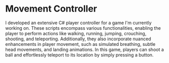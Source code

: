 # Movement Controller

I developed an extensive C# player controller for a game I'm currently working on. These scripts encompass various functionalities, enabling the player to perform actions like walking, running, jumping, crouching, shooting, and teleporting. Additionally, they also incorporate nuanced enhancements in player movement, such as simulated breathing, subtle head movements, and landing animations. In this game, players can shoot a ball and effortlessly teleport to its location by simply pressing a button.
